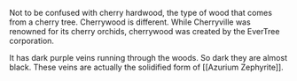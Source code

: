 Not to be confused with cherry hardwood, the type of wood that comes from a cherry tree. Cherrywood is different. While Cherryville was renowned for its cherry orchids, cherrywood was created by the EverTree corporation.

It has dark purple veins running through the woods. So dark they are almost black. These veins are actually the solidified form of [[Azurium Zephyrite]].

